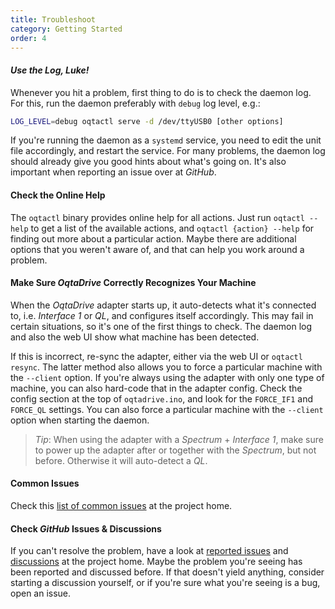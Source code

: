 ```yaml
---
title: Troubleshoot
category: Getting Started
order: 4
---
```


#### *Use the Log, Luke!*
Whenever you hit a problem, first thing to do is to check the daemon log. For this, run the daemon preferably with `debug` log level, e.g.:

```sh
LOG_LEVEL=debug oqtactl serve -d /dev/ttyUSB0 [other options]
```

If you're running the daemon as a `systemd` service, you need to edit the unit file accordingly, and restart the service. For many problems, the daemon log should already give you good hints about what's going on. It's also important when reporting an issue over at *GitHub*.

#### Check the Online Help
The `oqtactl` binary provides online help for all actions. Just run `oqtactl --help` to get a list of the available actions, and `oqtactl {action} --help` for finding out more about a particular action. Maybe there are additional options that you weren't aware of, and that can help you work around a problem.

#### Make Sure *OqtaDrive* Correctly Recognizes Your Machine
When the *OqtaDrive* adapter starts up, it auto-detects what it's connected to, i.e. *Interface 1* or *QL*, and configures itself accordingly. This may fail in certain situations, so it's one of the first things to check. The daemon log and also the web UI show what machine has been detected.

If this is incorrect, re-sync the adapter, either via the web UI or `oqtactl resync`. The latter method also allows you to force a particular machine with the `--client` option. If you're always using the adapter with only one type of machine, you can also hard-code that in the adapter config. Check the config section at the top of `oqtadrive.ino`, and look for the `FORCE_IF1` and `FORCE_QL` settings. You can also force a particular machine with the `--client` option when starting the daemon. 

> *Tip*: When using the adapter with a *Spectrum* + *Interface 1*, make sure to power up the adapter after or together with the *Spectrum*, but not before. Otherwise it will auto-detect a *QL*.

#### Common Issues
Check this [list of common issues](https://github.com/xelalexv/oqtadrive/blob/master/doc/troubleshoot.md#topics) at the project home.

#### Check *GitHub* Issues & Discussions
If you can't resolve the problem, have a look at [reported issues](https://github.com/xelalexv/oqtadrive/issues) and [discussions](https://github.com/xelalexv/oqtadrive/discussions) at the project home. Maybe the problem you're seeing has been reported and discussed before. If that doesn't yield anything, consider starting a discussion yourself, or if you're sure what you're seeing is a bug, open an issue.

